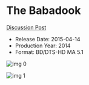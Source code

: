 # The Babadook

[Discussion Post](https://www.avsforum.com/threads/bass-eq-for-filtered-movies.2995212/post-59148208)

* Release Date: 2015-04-14
* Production Year: 2014
* Format: BD/DTS-HD MA 5.1

![img 0](https://i.imgur.com/E3Ujwig.jpg)

![img 1](https://i.imgur.com/nbOtPXb.png)


